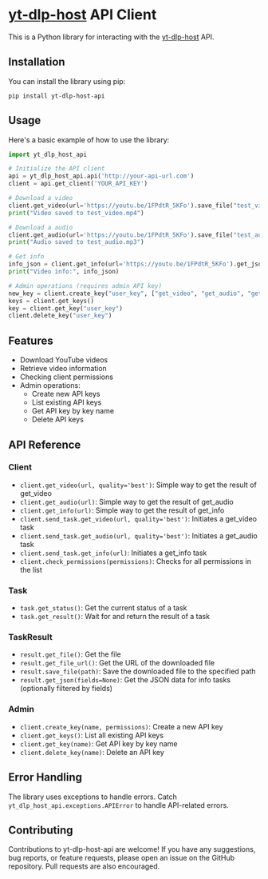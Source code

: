 # [yt-dlp-host](https://github.com/Vasysik/yt-dlp-host) API Client

This is a Python library for interacting with the [yt-dlp-host](https://github.com/Vasysik/yt-dlp-host) API.

## Installation

You can install the library using pip:

```
pip install yt-dlp-host-api
```

## Usage

Here's a basic example of how to use the library:

```python
import yt_dlp_host_api

# Initialize the API client
api = yt_dlp_host_api.api('http://your-api-url.com')
client = api.get_client('YOUR_API_KEY')

# Download a video
client.get_video(url='https://youtu.be/1FPdtR_5KFo').save_file("test_video.mp4")
print("Video saved to test_video.mp4")

# Download a audio
client.get_audio(url='https://youtu.be/1FPdtR_5KFo').save_file("test_audio.mp3")
print("Audio saved to test_audio.mp3")

# Get info
info_json = client.get_info(url='https://youtu.be/1FPdtR_5KFo').get_json(['qualities', 'title'])
print("Video info:", info_json)

# Admin operations (requires admin API key)
new_key = client.create_key("user_key", ["get_video", "get_audio", "get_info"])
keys = client.get_keys()
key = client.get_key("user_key")
client.delete_key("user_key")
```

## Features

- Download YouTube videos
- Retrieve video information
- Checking client permissions
- Admin operations:
  - Create new API keys
  - List existing API keys
  - Get API key by key name
  - Delete API keys

## API Reference

### Client

- `client.get_video(url, quality='best')`: Simple way to get the result of get_video
- `client.get_audio(url)`: Simple way to get the result of get_audio
- `client.get_info(url)`: Simple way to get the result of get_info
- `client.send_task.get_video(url, quality='best')`: Initiates a get_video task
- `client.send_task.get_audio(url, quality='best')`: Initiates a get_audio task
- `client.send_task.get_info(url)`: Initiates a get_info task
- `client.check_permissions(permissions)`: Checks for all permissions in the list

### Task

- `task.get_status()`: Get the current status of a task
- `task.get_result()`: Wait for and return the result of a task

### TaskResult

- `result.get_file()`: Get the file
- `result.get_file_url()`: Get the URL of the downloaded file
- `result.save_file(path)`: Save the downloaded file to the specified path
- `result.get_json(fields=None)`: Get the JSON data for info tasks (optionally filtered by fields)

### Admin

- `client.create_key(name, permissions)`: Create a new API key
- `client.get_keys()`: List all existing API keys
- `client.get_key(name)`: Get API key by key name
- `client.delete_key(name)`: Delete an API key

## Error Handling

The library uses exceptions to handle errors. Catch `yt_dlp_host_api.exceptions.APIError` to handle API-related errors.

## Contributing

Contributions to yt-dlp-host-api are welcome! If you have any suggestions, bug reports, or feature requests, please open an issue on the GitHub repository. Pull requests are also encouraged.
